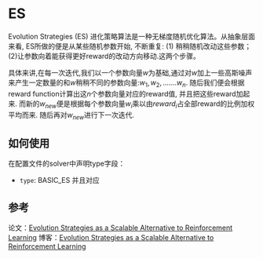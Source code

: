 # ES

Evolution Strategies (ES) 进化策略算法是一种无梯度随机优化算法。从抽象层面来看, ES所做的便是从某些随机参数开始, 不断重复: (1) 稍稍随机改动这些参数；(2)让参数向着能获得更好reward的改动方向移动.这两个步骤。

具体来讲,在每一次迭代,我们以一个参数向量$w$为基础,通过对$w$加上一些高斯噪声来产生一定数量的和$w$稍稍不同的参数向量:$w_1,w_2,.......w_n$. 随后我们便会根据reward function计算出这$n$个参数向量对应的reward值, 并且把这些reward加起来. 而新的$w_{new}$便是根据每个参数向量$w_i$乘以由$reward_i$占全部reward的比例加权平均而来. 随后再对$w_{new}$进行下一次迭代.

## 如何使用
在配置文件的solver中声明type字段：
- `type`: BASIC_ES
并且对应


## 参考
论文：[Evolution Strategies as a Scalable Alternative to Reinforcement Learning](https://arxiv.org/abs/1703.03864)
博客：[Evolution Strategies as a Scalable Alternative to Reinforcement Learning](https://openai.com/blog/evolution-strategies/)

